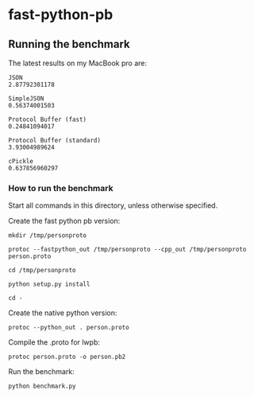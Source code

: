 fast-python-pb
=====================

Running the benchmark
----------------------------

The latest results on my MacBook pro are:

    JSON
    2.87792301178

    SimpleJSON
    0.56374001503

    Protocol Buffer (fast)
    0.24841094017

    Protocol Buffer (standard)
    3.93004989624

    cPickle
    0.637856960297


### How to run the benchmark

Start all commands in this directory, unless otherwise specified.


Create the fast python pb version:

    mkdir /tmp/personproto

    protoc --fastpython_out /tmp/personproto --cpp_out /tmp/personproto person.proto

    cd /tmp/personproto

    python setup.py install

    cd -


Create the native python version:

    protoc --python_out . person.proto

Compile the .proto for lwpb:

    protoc person.proto -o person.pb2

Run the benchmark:

    python benchmark.py
